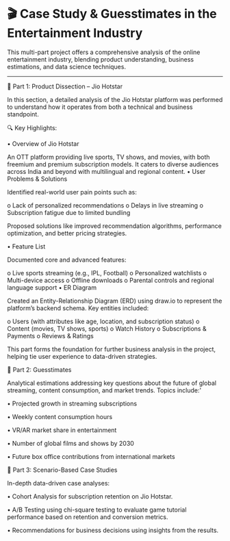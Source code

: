 # 🎬 Case Study & Guesstimates in the Entertainment Industry

This multi-part project offers a comprehensive analysis of the online entertainment industry, blending product understanding, business estimations, and data science techniques.
________________________________________
🔹 Part 1: Product Dissection – Jio Hotstar

In this section, a detailed analysis of the Jio Hotstar platform was performed to understand how it operates from both a technical and business standpoint.

🔍 Key Highlights:

•	Overview of Jio Hotstar

An OTT platform providing live sports, TV shows, and movies, with both freemium and premium subscription models. It caters to diverse audiences across India and beyond with multilingual and regional content.
•	User Problems & Solutions

Identified real-world user pain points such as:

o	Lack of personalized recommendations
o	Delays in live streaming
o	Subscription fatigue due to limited bundling

Proposed solutions like improved recommendation algorithms, performance optimization, and better pricing strategies.

•	Feature List

Documented core and advanced features:

o	Live sports streaming (e.g., IPL, Football)
o	Personalized watchlists
o	Multi-device access
o	Offline downloads
o	Parental controls and regional language support
•	ER Diagram

Created an Entity-Relationship Diagram (ERD) using draw.io to represent the platform’s backend schema. Key entities included:

o	Users (with attributes like age, location, and subscription status)
o	Content (movies, TV shows, sports)
o	Watch History
o	Subscriptions & Payments
o	Reviews & Ratings

This part forms the foundation for further business analysis in the project, helping tie user experience to data-driven strategies.

🔹 Part 2: Guesstimates

Analytical estimations addressing key questions about the future of global streaming, content consumption, and market trends. Topics include:'

•	Projected growth in streaming subscriptions

•	Weekly content consumption hours

•	VR/AR market share in entertainment

•	Number of global films and shows by 2030

•	Future box office contributions from international markets

🔹 Part 3: Scenario-Based Case Studies

In-depth data-driven case analyses:

•	Cohort Analysis for subscription retention on Jio Hotstar.

•	A/B Testing using chi-square testing to evaluate game tutorial performance based on retention and conversion metrics.

•	Recommendations for business decisions using insights from the results.
